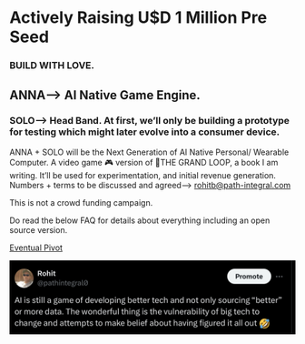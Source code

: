 # Actively Raising U$D 1 Million Pre Seed
### BUILD WITH LOVE.
## ANNA—> AI Native Game Engine.
### SOLO—> Head Band. At first, we’ll only be building a prototype for testing which might later evolve into a consumer device.
ANNA + SOLO will be the Next Generation of AI Native Personal/ Wearable Computer.
A video game 🎮 version of 🍦THE GRAND LOOP, a book I am writing.
It’ll be used for experimentation, and initial revenue generation.
Numbers + terms to be discussed and agreed—> rohitb@path-integral.com




This is not a crowd funding campaign.

Do read the below FAQ for details about everything including an open source version. 





[Eventual Pivot](https://pitch.com/embed/c73ccbca-4274-47f7-8999-768e887db86a)

![tweet23](public/images/IMG_tweet23.jpeg)





